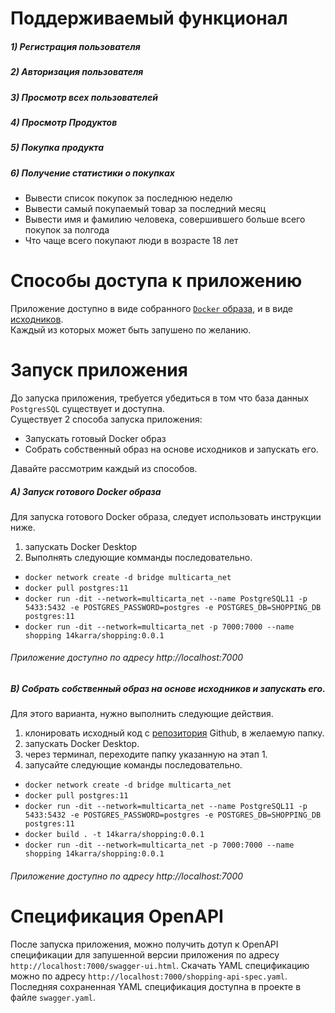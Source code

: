 Поддерживаемый функционал
====
##### 1) Регистрация пользователя
##### 2) Авторизация пользователя
##### 3) Просмотр всех пользователей
##### 4) Просмотр Продуктов
##### 5) Покупка продукта
##### 6) Получение статистики о покупках
- Вывести список покупок за последнюю неделю
- Вывести самый покупаемый товар за последний месяц
- Вывести имя и фамилию человека, совершившего больше всего покупок за полгода
- Что чаще всего покупают люди в возрасте 18 лет<br>

Способы доступа к приложению
====
Приложение доступно в виде собранного [`Docker` образа](https://hub.docker.com/repository/docker/14karra/multicarta-shopping),
 и в виде [исходников](https://github.com/14karra/multicarta-shopping).<br> Каждый из которых может быть запушено по желанию. 


Запуск приложения
====
До запуска приложения, требуется убедиться в том что база данных `PostgresSQL` существует и доступна.<br>
Существует 2 способа запуска приложения:
- Запускать готовый Docker образ
- Собрать собственный образ на основе исходников и запускать его.

Давайте рассмотрим каждый из способов.

##### A) Запуск готового Docker образа
Для запуска готового Docker образа, следует использовать инструкции ниже.<br>
1) запускать Docker Desktop
2) Выполнять следующие комманды последовательно.
- `docker network create -d bridge multicarta_net`
- `docker pull postgres:11`
- `docker run -dit --network=multicarta_net --name PostgreSQL11 -p 5433:5432 -e POSTGRES_PASSWORD=postgres -e POSTGRES_DB=SHOPPING_DB postgres:11`
- `docker run -dit --network=multicarta_net -p 7000:7000 --name shopping 14karra/shopping:0.0.1`

###### Приложение доступно по адресу http://localhost:7000

##### B) Собрать собственный образ на основе исходников и запускать его.
Для этого варианта, нужно выполнить следующие действия.<br>
1) клонировать исходный код с [репозитория](https://github.com/14karra/multicarta-shopping) Github, в желаемую папку.
3) запускать Docker Desktop.
2) через терминал, переходите папку указанную на этап 1.
3) запусайте следующие команды последовательно.
- `docker network create -d bridge multicarta_net`
- `docker pull postgres:11`
- `docker run -dit --network=multicarta_net --name PostgreSQL11 -p 5433:5432 -e POSTGRES_PASSWORD=postgres -e POSTGRES_DB=SHOPPING_DB postgres:11`  
- `docker build . -t 14karra/shopping:0.0.1`
- `docker run -dit --network=multicarta_net -p 7000:7000 --name shopping 14karra/shopping:0.0.1`

###### Приложение доступно по адресу http://localhost:7000

Спецификация OpenAPI
====
После запуска приложения, можно получить дотуп к OpenAPI спецификации для запушенной версии приложения по адресу `http://localhost:7000/swagger-ui.html`.
Скачать YAML спецификацию можно по адресу `http://localhost:7000/shopping-api-spec.yaml`.
Последняя сохраненная YAML спецификация доступна в проекте в файле `swagger.yaml`.
